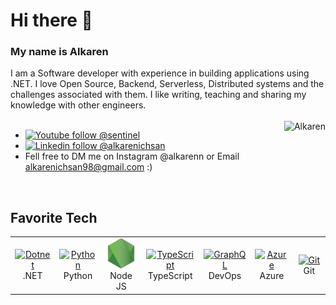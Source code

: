 <h1 align="left" id="alkaren-title">Hi there 👋</h1>
<h3 align="left">My name is Alkaren</h3>
I am a Software developer with experience in building applications using .NET.
I love Open Source, Backend, Serverless, Distributed systems and the challenges associated with them.
I like writing, teaching and sharing my knowledge with other engineers.
<br><br>

<a href="#alkaren-title">
  <img src="https://github-readme-stats.vercel.app/api?username=alkaren&show_icons=true&theme=react&count_private=true&include_all_commits=true" alt="Alkaren" align="right" />
</a>

- [![Youtube follow @sentinel](https://img.shields.io/badge/Youtube-Sentinel-brightgreen)](https://www.youtube.com/channel/UCGxWHFmYkwgMp1whXBnK09A) &nbsp;
- [![Linkedin follow @alkarenichsan](https://img.shields.io/badge/-alkarenichsan-blue?style=flat-square&logo=Linkedin&logoColor=white&link=https://www.linkedin.com/in/alkarenichsan/)](https://www.linkedin.com/in/alkarenichsan/)
- Fell free to DM me on Instagram @alkarenn or Email alkarenichsan98@gmail.com :)

<br>

<h2 align="left" id="alkaren-tech">Favorite Tech</h2>
<table align="center">
  <tr>
    <td align="center" width="96">
      <a href="#alkaren-tech">
        <img src="https://raw.githubusercontent.com/dotnet/brand/main/logo/dotnet-logo.svg" width="48" height="48" alt="Dotnet" />
      </a>
      <br>.NET
    </td>
        <td align="center" width="96">
      <a href="#alkaren-tech">
        <img src="https://upload.wikimedia.org/wikipedia/commons/thumb/c/c3/Python-logo-notext.svg/1200px-Python-logo-notext.svg.png" width="48" height="48" alt="Python" />
      </a>
      <br>Python
    </td>
         <td align="center" width="96">
      <a href="#alkaren-tech">
        <img src="https://raw.githubusercontent.com/github/explore/80688e429a7d4ef2fca1e82350fe8e3517d3494d/topics/nodejs/nodejs.png" width="48" height="48" alt="Node JS" />
      </a>
      <br>Node JS
    </td>
    <td align="center" width="96">
      <a href="#alkaren-tech">
        <img src="https://upload.wikimedia.org/wikipedia/commons/thumb/4/4c/Typescript_logo_2020.svg/1200px-Typescript_logo_2020.svg.png" width="48" height="48" alt="TypeScript" />
      </a>
      <br>TypeScript
    </td>
    <td align="center" width="96">
      <a href="#alkaren-tech" >
        <img src="https://upload.wikimedia.org/wikipedia/commons/0/05/Devops-toolchain.svg" width="48" height="48" alt="GraphQL" />
      </a>
      <br>DevOps
    </td>
    <td align="center" width="96">
      <a href="#alkaren-tech">
        <img src="https://i.ibb.co/jDGr3z0/azure-removebg-preview.png" width="48" height="48" alt="Azure" />
      </a>
      <br>Azure
    </td>
     <td align="center" width="96">
      <a href="#alkaren-tech" >
        <img src="https://upload.wikimedia.org/wikipedia/commons/thumb/3/3f/Git_icon.svg/1200px-Git_icon.svg.png" width="48" height="48" alt="Git" />
      </a>
      <br>Git
    </td>
  </tr>
</table>

